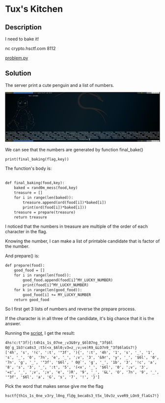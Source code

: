 # Tux's Kitchen

## Description

I need to bake it!

nc crypto.hsctf.com 8112

[problem.py](problem.py)

## Solution

The server print a cute penguin and a list of numbers.

![](problem.png)

We can see that the numbers are generated by function final_bake()

```
print(final_baking(flag,key))
```

The function's body is:

```

def final_baking(food,key):
	baked = rand0m_mess(food,key)
	treasure = []
	for i in range(len(baked)):
		treasure.append(ord(food[i])*baked[i])
		print(ord(food[i])*baked[i]))
	treasure = prepare(treasure)
	return treasure
```

I noticed that the numbers in treasure are multiple of the order of each character in the flag.

Knowing the number, I can make a list of printable candidate that is factor of the number.

And prepare() is:

```
def prepare(food):
	good_food = []
	for i in range(len(food)):
		good_food.append(food[i]^MY_LUCKY_NUMBER)
		print(food[i]^MY_LUCKY_NUMBER)
	for k in range(len(good_food)):
		good_food[i] += MY_LUCKY_NUMBER
	return good_food

```

So I first get 3 lists of numbers and reverse the prepare process.

If the character is in all three of the candidate, it's big chance that it is the answer.

Running the [script](solve.py), I get the result:

```
4hs!c:t"3f){:t4h1s_1s_07ne_;v3&9ry_$6l07ng_"3f$6l 0@`g_1b3!ca8s3_:t5(<x_$6l0;v3=z_;v;ve)R9_&LO7n9_"3f$6laGs7!}
['4h', 's', '!c', ':t', '"3f', '){', ':t', '4h', '1', 's', '_', '1', 's', '_', '0', '7n', 'e', '_', ';v', '3', '&9r', 'y', '_', '$6l', '0', '7n', 'g', '_', '"3f', '$6l', ' 0@`', 'g', '_', '1b', '3', '!c', 'a', '8', 's', '3', '_', ':t', '5', '(<x', '_', '$6l', '0', ';v', '3', '=z', '_', ';v', ';v', 'e', ')R', '9', '_', '&L', 'O', '7n', '9', '_', '"3f', '$6l', 'a', 'G', 's', '7', '!', '}']
```

Pick the word that makes sense give me the flag

```
hsctf{th1s_1s_0ne_v3ry_l0ng_fl@g_beca8s3_t5x_l0v3z_vveR9_LOn9_flaGs7!}
```

